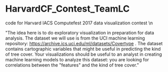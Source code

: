 # HarvardCF_Contest_TeamLC
code for Harvard IACS Computefest 2017 data visualization contest
\n

"The idea here is to do exploratory visualization in preparation for data analysis. 
The dataset we will use is from the UCI machine learning repository: https://archive.ics.uci.edu/ml/datasets/Covertype . 
The dataset contains cartographic variables that might be useful in predicting the kind of tree cover.
Your visualizations should be useful to an analyst in creating machine learning models to analyze this dataset: 
you are looking for correlations between the "features" and the kind of tree cover."

